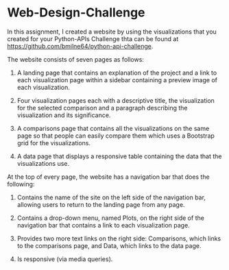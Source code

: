 # Web-Design-Challenge

In this assignment, I created a website by using the visualizations that you created for your Python-APIs Challenge thta can be found at https://github.com/bmilne64/python-api-challenge.

The website consists of seven pages as follows:

1) A landing page that contains an explanation of the project and a link to each visualization page within a sidebar containing a preview image of each visualization. 

2) Four visualization pages each with a descriptive title, the visualization for the selected comparison and a paragraph describing the visualization and its significance.

3) A comparisons page that contains all the visualizations on the same page so that people can easily compare them which uses a Bootstrap grid for the visualizations. 

4) A data page that displays a responsive table containing the data that the visualizations use. 

At the top of every page, the website has a navigation bar that does the following:

1) Contains the name of the site on the left side of the navigation bar, allowing users to return to the landing page from any page.

2) Contains a drop-down menu, named Plots, on the right side of the navigation bar that contains a link to each visualization page.

3) Provides two more text links on the right side: Comparisons, which links to the comparisons page, and Data, which links to the data page.

4) Is responsive (via media queries). 


